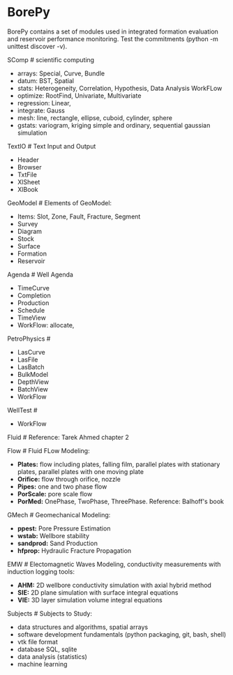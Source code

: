 # BorePy

BorePy contains a set of modules used in integrated formation evaluation and reservoir performance monitoring. Test the commitments (python -m unittest discover -v).

SComp \# scientific computing

- arrays: Special, Curve, Bundle
- datum: BST, Spatial
- stats: Heterogeneity, Correlation, Hypothesis, Data Analysis WorkFLow
- optimize: RootFind, Univariate, Multivariate
- regression: Linear, 
- integrate: Gauss
- mesh: line, rectangle, ellipse, cuboid, cylinder, sphere
- gstats: variogram, kriging simple and ordinary, sequential gaussian simulation

TextIO \# Text Input and Output

- Header
- Browser
- TxtFile
- XlSheet
- XlBook

GeoModel \# Elements of GeoModel:

- Items: Slot, Zone, Fault, Fracture, Segment
- Survey
- Diagram
- Stock
- Surface
- Formation
- Reservoir

Agenda \# Well Agenda

- TimeCurve
- Completion
- Production
- Schedule
- TimeView
- WorkFlow: allocate, 

PetroPhysics \#

- LasCurve
- LasFile
- LasBatch
- BulkModel
- DepthView
- BatchView
- WorkFlow

WellTest \#

- WorkFlow

Fluid \# Reference: Tarek Ahmed chapter 2

Flow \# Fluid FLow Modeling:

- **Plates:** flow including plates, falling film, parallel plates with stationary plates, parallel plates with one moving plate
- **Orifice:** flow through orifice, nozzle
- **Pipes:** one and two phase flow
- **PorScale:** pore scale flow
- **PorMed:** OnePhase, TwoPhase, ThreePhase. Reference: Balhoff's book

GMech \# Geomechanical Modeling:

- **ppest:** Pore Pressure Estimation
- **wstab:** Wellbore stability
- **sandprod:** Sand Production
- **hfprop:** Hydraulic Fracture Propagation

EMW \# Electomagnetic Waves Modeling, conductivity measurements with induction logging tools:

- **AHM:** 2D wellbore conductivity simulation with axial hybrid method
- **SIE:** 2D plane simulation with surface integral equations
- **VIE:** 3D layer simulation volume integral equations

Subjects \# Subjects to Study:

- data structures and algorithms, spatial arrays
- software development fundamentals (python packaging, git, bash, shell)
- vtk file format
- database SQL, sqlite
- data analysis (statistics)
- machine learning